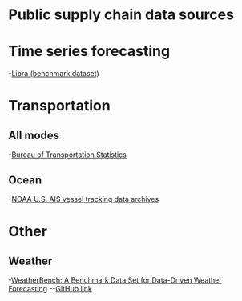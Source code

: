 # Public supply chain data sources

# Time series forecasting
-[Libra (benchmark dataset)](https://github.com/DescartesResearch/ForecastBenchmark)

# Transportation
## All modes
-[Bureau of Transportation Statistics](https://www.bts.dot.gov/browse-statistical-products-and-data)
## Ocean
-[NOAA U.S. AIS vessel tracking data archives](https://coast.noaa.gov/digitalcoast/data/vesseltraffic.html)

# Other
## Weather
-[WeatherBench: A Benchmark Data Set for Data-Driven Weather Forecasting](https://mediatum.ub.tum.de/1524895)
--[GitHub link](https://github.com/pangeo-data/WeatherBench)
